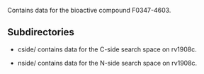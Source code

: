 Contains data for the bioactive compound F0347-4603.

## Subdirectories

- cside/ contains data for the C-side search space on rv1908c.

- nside/ contains data for the N-side search space on rv1908c.

